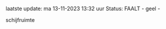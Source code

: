 laatste update: 
ma 13-11-2023 13:32   uur 
Status: FAALT - geel - 
<div class="service Y">schijfruimte</div>